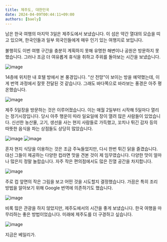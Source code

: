 ```yaml
---
title: 제주도, 대한민국
date: 2024-04-09T00:44:11+09:00
authors: [baely]
---
```

남은 한국 여행의 마지막 3일은 제주도에서 보냈습니다. 이 섬은 약간 열대의 모습을 띠고 있으며, 한국인들과 일부 외국인들에게 매우 인기 있는 여행지로 보입니다.

불행히도 이번 여행 구간을 충분히 계획하지 못해 유명한 해변이나 공원은 방문하지 못했습니다. 그러나 조금 더 여유롭게 휴식을 취하고 주위를 돌아보는 시간을 보냈습니다.

![image](https://github.com/devhou-se/www-jp/assets/5674656/307a7763-6f28-48d9-bf9d-e2ebc4016945)

14층에 위치한 내 호텔 방에서 본 풍경입니다. "산 전망"이 보이는 방을 예약했는데, 이게 번역 과정에서 잘못 전달된 것 같습니다. 그래도 바다쪽으로 바라보는 풍경은 아주 평온했습니다.

![image](https://github.com/devhou-se/www-jp/assets/5674656/4006dd15-c1e6-4e6a-9f45-99cfe4452159)

제주 5일장을 방문하는 것은 이루어졌습니다. 이는 매월 2일부터 시작해 5일마다 열리는 정기시장입니다. 당시 아주 행운이 따라 일요일에 장이 열려 많은 사람들이 있었습니다. 신선한 농산물, 고기, 생선을 사는 현지 사람들로 가득했고, 꼬치나 튀긴 감자 등의 따뜻한 음식을 파는 상점들도 상당히 많았습니다.

![image](https://github.com/devhou-se/www-jp/assets/5674656/4c9bbe30-4200-46c7-9e1c-cc2dca1cfc4d)
![image](https://github.com/devhou-se/www-jp/assets/5674656/3aadc654-8818-4001-a013-e1d74443f87b)

혼자 현지 식당을 이용하는 것은 조금 주눅들었지만, 다시 한번 튀긴 닭을 즐겼습니다. 대신 그들이 제공하는 다양한 컵라면 맛을 견본 것이 제 임무였습니다. 다양한 맛이 얼마나 많은지 정말 놀랍습니다. 자주 작은 편의점에서도 많은 진열 공간을 차지합니다.

![image](https://github.com/devhou-se/www-jp/assets/5674656/ed7eb815-c096-4e31-bf72-21aed1a12ec2)

주로 컵 앞면의 작은 그림을 보고 어떤 것을 시도할지 결정했습니다. 가끔은 특히 조리 방법을 알아보기 위해 Google 번역에 의존하기도 했습니다.

![image](https://github.com/devhou-se/www-jp/assets/5674656/c259e145-73c0-4c3a-8e06-bf5b768bddee)

비록 많은 관광을 하지 않았지만, 제주도에서의 시간을 좋게 보냈습니다. 한국 여행을 마무리하는 좋은 방법이었습니다. 미래에 제주도를 더 구경하고 싶습니다.

![image](https://github.com/devhou-se/www-jp/assets/5674656/e65eb963-ac2a-4b99-8c54-fd4a4ef98405)

지금은 베일리가.